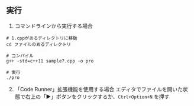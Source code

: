 ## 実行
1. コマンドラインから実行する場合
```
# 1.cppがあるディレクトリに移動
cd ファイルのあるディレクトリ

# コンパイル
g++ -std=c++11 sample7.cpp -o pro

# 実行
./pro
```

2. 「Code Runner」拡張機能を使用する場合
エディタでファイルを開いた状態で右上の「▶」ボタンをクリックするか、`Ctrl+Option+N` を押す
